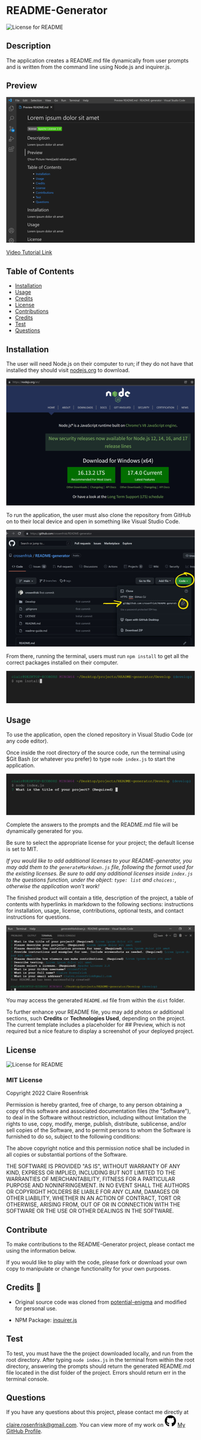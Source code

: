
  
  # README-Generator
  ![License for README](https://img.shields.io/badge/license-MIT-green/)

  ## Description
  The application creates a README.md file dynamically from user prompts and is written from the command line using Node.js and inquirer.js.

  ## Preview
  ![sample](/Develop/assets/images/screenshots/sample.png)

  [Video Tutorial Link](https://drive.google.com/file/d/10fgTiF5BgGjsfqAghOiN7YfdA6yVQ-Hx/view?usp=sharing)
 
  ## Table of Contents
  * [Installation](#Installation)
  * [Usage](#Usage)
  * [Credits](#Credits)
  * [License](#License)
  * [Contributions](#Contributions)
  * [Credits](#Credits)
  * [Test](#Test)
  * [Questions](#Questions)
  
  ## Installation
  The user will need Node.js on their computer to run; if they do not have that installed they should visit [nodejs.org](https://nodejs.org/en/) to download.

  ![Download Nodejs](/Develop/assets/images/screenshots/nodejs.png)
  
  To run the application, the user must also clone the repository from GitHub on to their local device and open in something like Visual Studio Code. 

  ![cloneRepo](/Develop/assets/images/screenshots/cloneRepo.jpg)
  
  From there, running the terminal, users must run `npm install` to get all the correct packages installed on their computer.

  ![npmInstall](/Develop/assets/images/screenshots/npmInstall.png)


  ## Usage
  To use the application, open the cloned repository in Visual Studio Code (or any code editor).
  
  Once inside the root directory of the source code, run the terminal using $Git Bash (or whatever you prefer) to type `node index.js` to start the application. 

  ![OpenApplication](/Develop/assets/images/screenshots/openFileInTerminal.png)
  
  Complete the answers to the prompts and the README.md file will be dynamically generated for you.

  Be sure to select the appropriate license for your project; the default license is set to MIT. 
  
  *If you would like to add additional licenses to your README-generator, you may add them to the `generateMarkdown.js` file, following the format used for the existing licenses. Be sure to add any additional licenses inside `index.js` to the questions function, under the object: `type: list` and `choices:`, otherwise the application won't work!*
  
  The finished product will contain a title, description of the project, a table of contents with hyperlinks in markdown to the following sections: instructions for installation, usage, license, contributions, optional tests, and contact instructions for questions.

  ![Successful](/Develop/assets/images/screenshots/successful.png)
  
  You may access the generated `README.md` file from within the `dist` folder.

  To further enhance your README file, you may add photos or additional sections, such **Credits** or **Technologies Used**, depending on the project. The current template includes a placeholder for ## Preview, which is not required but a nice feature to display a screenshot of your deployed project.

  ## License
  ![License for README](https://img.shields.io/badge/license-MIT-green/)
  
  ### MIT License

  Copyright 2022 Claire Rosenfrisk

  Permission is hereby granted, free of charge, to any person obtaining a copy of this software and associated documentation files (the "Software"), to deal in the Software without restriction, including without limitation the rights to use, copy, modify, merge, publish, distribute, sublicense, and/or sell copies of the Software, and to permit persons to whom the Software is furnished to do so, subject to the following conditions:
      
  The above copyright notice and this permission notice shall be included in all copies or substantial portions of the Software.
      
  THE SOFTWARE IS PROVIDED "AS IS", WITHOUT WARRANTY OF ANY KIND, EXPRESS OR IMPLIED, INCLUDING BUT NOT LIMITED TO THE WARRANTIES OF MERCHANTABILITY, FITNESS FOR A PARTICULAR PURPOSE AND NONINFRINGEMENT. IN NO EVENT SHALL THE AUTHORS OR COPYRIGHT HOLDERS BE LIABLE FOR ANY CLAIM, DAMAGES OR OTHER LIABILITY, WHETHER IN AN ACTION OF CONTRACT, TORT OR OTHERWISE, ARISING FROM, OUT OF OR IN CONNECTION WITH THE SOFTWARE OR THE USE OR OTHER DEALINGS IN THE SOFTWARE.
  

  ## Contribute
  To make contributions to the README-Generator project, please contact me using the information below. 
  
  If you would like to play with the code, please fork or download your own copy to manipulate or change functionality for your own purposes.

  ## Credits 🎉

  * Original source code was cloned from [potential-enigma](https://github.com/coding-boot-camp/potential-enigma) and modified for personal use.

  * NPM Package: [inquirer.js](https://github.com/SBoudrias/Inquirer.js#readme)

  ## Test
  To test, you must have the the project downloaded locally, and run from the root directory. After typing `node index.js` in the terminal from within the root directory, answering the prompts should return the generated README.md file located in the dist folder of the project. Errors should return err in the terminal console.

  ## Questions
  If you have any questions about this project, please contact me directly at claire.rosenfrisk@gmail.com. You can view more of my work on 
  ![GitHub](/Develop/assets/images/github-brands.svg) [My GitHub Profile](https://github.com/crosenfrisk).

